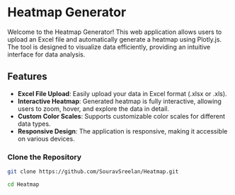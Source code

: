 # Heatmap Generator

Welcome to the Heatmap Generator! This web application allows users to upload an Excel file and automatically generate a heatmap using Plotly.js. The tool is designed to visualize data efficiently, providing an intuitive interface for data analysis. 

## Features

- **Excel File Upload**: Easily upload your data in Excel format (.xlsx or .xls).
- **Interactive Heatmap**: Generated heatmap is fully interactive, allowing users to zoom, hover, and explore the data in detail.
- **Custom Color Scales**: Supports customizable color scales for different data types.
- **Responsive Design**: The application is responsive, making it accessible on various devices.


### Clone the Repository

```bash
git clone https://github.com/SouravSreelan/Heatmap.git

cd Heatmap 
